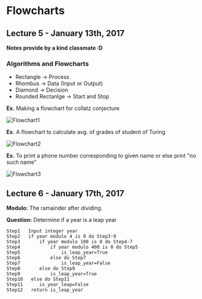 # Flowcharts

## Lecture 5 - January 13th, 2017

**Notes provide by a kind classmate :D**

### Algorithms and Flowcharts

* Rectangle -> Process 
* Rhombus -> Data (Input or Output)
* Diamond -> Decision 
* Rounded Rectanlge -> Start and Stop

**Ex.** Making a flowchart for collatz conjecture 

![Flowchart1](../C\)-References/Flowcharts_Figure1.jpg)

**Ex.** A flowchart to calculate avg. of grades of student of Turing

![Flowchart2](../C\)-References/Flowcharts_Figure2.png)

**Ex.** To print a phone number corresponding to given name or else print "no such name"

![Flowchart3](../C\)-References/Flowcharts_Figure3.png)

## Lecture 6 - January 17th, 2017

**Modulo:** The ramainder after dividing. 

**Question:** Determine if a year is a leap year

```pseudocode
Step1 	Input integer year
Step2 	if year modulo 4 is 0 do Step3-9
Step3		if year modulo 100 is 0 do Step4-7
Step4			if year modulo 400 is 0 do Step5
Step5 				is_leap_year=True
Step6			else do Step7
Step7 				is_leap_year=False
Step8 		else do Step9
Step9			is_leap_year=True
Step10	 else do Step11
Step11 		is_year_leap=False
Step12 	 return is_leap_year
```
